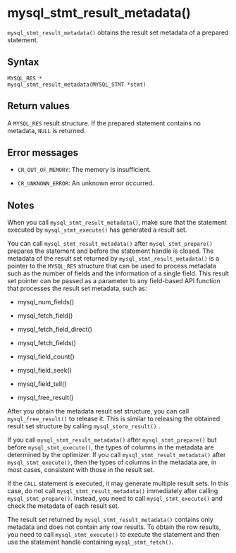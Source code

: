 mysql_stmt_result_metadata() 
=================================================

`mysql_stmt_result_metadata()` obtains the result set metadata of a prepared statement. 

Syntax 
---------------------------

```unknow
MYSQL_RES *
mysql_stmt_result_metadata(MYSQL_STMT *stmt)
```



Return values 
----------------------------------

A `MYSQL_RES` result structure. If the prepared statement contains no metadata, `NULL` is returned.

Error messages 
-----------------------------------

* `CR_OUT_OF_MEMORY`: The memory is insufficient.

  

* `CR_UNKNOWN_ERROR`: An unknown error occurred.

  




Notes 
--------------------------

When you call `mysql_stmt_result_metadata()`, make sure that the statement executed by `mysql_stmt_execute()` has generated a result set. 

You can call `mysql_stmt_result_metadata()` after `mysql_stmt_prepare()` prepares the statement and before the statement handle is closed. The metadata of the result set returned by `mysql_stmt_result_metadata()` is a pointer to the `MYSQL_RES` structure that can be used to process metadata such as the number of fields and the information of a single field. This result set pointer can be passed as a parameter to any field-based API function that processes the result set metadata, such as:

* mysql_num_fields()

  

* mysql_fetch_field()

  

* mysql_fetch_field_direct()

  

* mysql_fetch_fields()

  

* mysql_field_count()

  

* mysql_field_seek()

  

* mysql_field_tell()

  

* mysql_free_result()

  




After you obtain the metadata result set structure, you can call `mysql_free_result()` to release it. This is similar to releasing the obtained result set structure by calling `mysql_store_result()` . 

If you call `mysql_stmt_result_metadata()` after `mysql_stmt_prepare()` but before `mysql_stmt_execute()`, the types of columns in the metadata are determined by the optimizer. If you call `mysql_stmt_result_metadata()` after `mysql_stmt_execute()`, then the types of columns in the metadata are, in most cases, consistent with those in the result set. 

If the `CALL` statement is executed, it may generate multiple result sets. In this case, do not call `mysql_stmt_result_metadata()` immediately after calling `mysql_stmt_prepare()`. Instead, you need to call `mysql_stmt_execute()` and check the metadata of each result set. 

The result set returned by `mysql_stmt_result_metadata()` contains only metadata and does not contain any row results. To obtain the row results, you need to call `mysql_stmt_execute()` to execute the statement and then use the statement handle containing `mysql_stmt_fetch()`.
